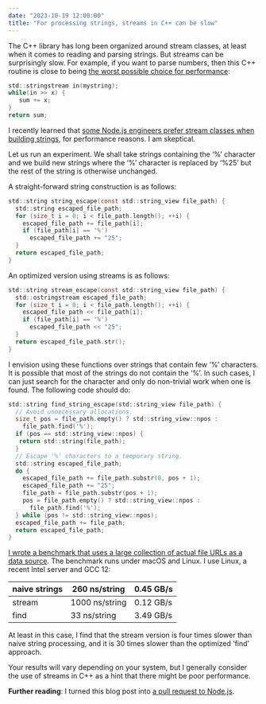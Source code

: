 ```yaml
---
date: "2023-10-19 12:00:00"
title: "For processing strings, streams in C++ can be slow"
---
```




The C++ library has long been organized around stream classes, at least when it comes to reading and parsing strings. But streams can be surprisingly slow. For example, if you want to parse numbers, then this C++ routine is close to being [the worst possible choice for performance](/lemire/blog/2019/10/26/how-expensive-is-it-to-parse-numbers-from-a-string-in-c/):
```C
std::stringstream in(mystring);
while(in >> x) {
   sum += x;
}
return sum;
```


I recently learned that [some Node.js engineers prefer stream classes when building strings](https://github.com/nodejs/node/pull/50253), for performance reasons. I am skeptical.

Let us run an experiment. We shall take strings containing the &lsquo;%&rsquo; character and we build new strings where the &lsquo;%&rsquo; character is replaced by &lsquo;%25&rsquo; but the rest of the string is otherwise unchanged.

A straight-forward string construction is as follows:
```C
std::string string_escape(const std::string_view file_path) {
  std::string escaped_file_path;
  for (size_t i = 0; i < file_path.length(); ++i) {
    escaped_file_path += file_path[i];
    if (file_path[i] == '%')
      escaped_file_path += "25";
  }
  return escaped_file_path;
}

```


An optimized version using streams is as follows:
```C
std::string stream_escape(const std::string_view file_path) {
  std::ostringstream escaped_file_path;
  for (size_t i = 0; i < file_path.length(); ++i) {
    escaped_file_path << file_path[i];
    if (file_path[i] == '%')
      escaped_file_path << "25";
  }
  return escaped_file_path.str();
}

```


I envision using these functions over strings that contain few &lsquo;%&rsquo; characters. It is possible that most of the strings do not contain the &lsquo;%&rsquo;. In such cases, I can just search for the character and only do non-trivial work when one is found. The following code should do:
```C
std::string find_string_escape(std::string_view file_path) {
  // Avoid unnecessary allocations.
  size_t pos = file_path.empty() ? std::string_view::npos :
    file_path.find('%');
  if (pos == std::string_view::npos) {
   return std::string(file_path);
  }
  // Escape '%' characters to a temporary string.
  std::string escaped_file_path;
  do {
    escaped_file_path += file_path.substr(0, pos + 1);
    escaped_file_path += "25";
    file_path = file_path.substr(pos + 1);
    pos = file_path.empty() ? std::string_view::npos :
      file_path.find('%');
  } while (pos != std::string_view::npos);
  escaped_file_path += file_path;
  return escaped_file_path;
}

```


[I wrote a benchmark that uses a large collection of actual file URLs as a data source](https://github.com/lemire/Code-used-on-Daniel-Lemire-s-blog/tree/master/2023/10/18). The benchmark runs under macOS and Linux. I use Linux, a recent Intel server and GCC 12:

naive strings            |260 ns/string            |0.45 GB/s                |
-------------------------|-------------------------|-------------------------|
stream                   |1000 ns/string           |0.12 GB/s                |
find                     |33 ns/string             |3.49 GB/s                |


At least in this case, I find that the stream version is four times slower than  naive string processing, and it is 30 times slower than the optimized &lsquo;find&rsquo; approach.

Your results will vary depending on your system, but I generally consider the use of streams in C++ as a hint that there might be poor performance.

__Further reading__: I turned this blog post into [a pull request to Node.js](https://github.com/nodejs/node/pull/50288).

